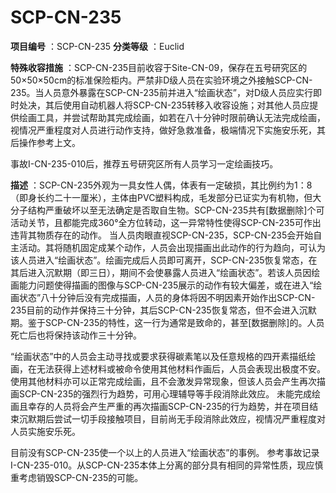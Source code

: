 # SCP-CN-235


**项目编号** ：SCP-CN-235
**分类等级** ：Euclid

**特殊收容措施** ：SCP-CN-235目前收容于Site-CN-09，保存在五号研究区的50×50×50cm的标准保险柜内。严禁非D级人员在实验环境之外接触SCP-CN-235。当人员意外暴露在SCP-CN-235前并进入“绘画状态”，对D级人员应实行即时处决，其后使用自动机器人将SCP-CN-235转移入收容设施；对其他人员应提供绘画工具，并尝试帮助其完成绘画，如若在八十分钟时限前确认无法完成绘画，视情况严重程度对人员进行动作支持，做好急救准备，极端情况下实施安乐死，其后操作参考上文。

事故I-CN-235-010后，推荐五号研究区所有人员学习一定绘画技巧。

**描述** ：SCP-CN-235外观为一具女性人偶，体表有一定破损，其比例约为1：8（即身长约二十一厘米），主体由PVC塑料构成，毛发部分已证实为有机物，但大分子结构严重破坏以至无法确定是否取自生物。SCP-CN-235共有[数据删除]个可活动关节，且都能完成360°全方位转动，这一异常特性使得SCP-CN-235可作出违背其物质存在的动作。
当人员肉眼直视SCP-CN-235，SCP-CN-235会开始自主活动。其将随机固定成某个动作，人员会出现描画出此动作的行为趋向，可认为该人员进入“绘画状态”。绘画完成后人员即可离开，SCP-CN-235恢复常态，在其后进入沉默期（即三日），期间不会使暴露人员进入“绘画状态”。若该人员因绘画能力问题使得描画的图像与SCP-CN-235展示的动作有较大偏差，或在进入“绘画状态”八十分钟后没有完成描画，人员的身体将因不明因素开始作出SCP-CN-235目前的动作并保持三十分钟，其后SCP-CN-235恢复常态，但不会进入沉默期。鉴于SCP-CN-235的特性，这一行为通常是致命的，甚至[数据删除]的。人员死亡后也将保持该动作三十分钟。

“绘画状态”中的人员会主动寻找或要求获得碳素笔以及任意规格的四开素描纸绘画，在无法获得上述材料或被命令使用其他材料作画后，人员会表现出极度不安。
使用其他材料亦可以正常完成绘画，且不会激发异常现象，但该人员会产生再次描画SCP-CN-235的强烈行为趋势，可用心理辅导等手段消除此效应。
未能完成绘画且幸存的人员将会产生严重的再次描画SCP-CN-235的行为趋势，并在项目结束沉默期后尝试一切手段接触项目，目前尚无手段消除此效应，视情况严重程度对人员实施安乐死。

目前没有SCP-CN-235使一个以上的人员进入“绘画状态”的事例。 参考事故记录I-CN-235-010。从SCP-CN-235本体上分离的部分具有相同的异常性质，现应慎重考虑销毁SCP-CN-235的可能。




